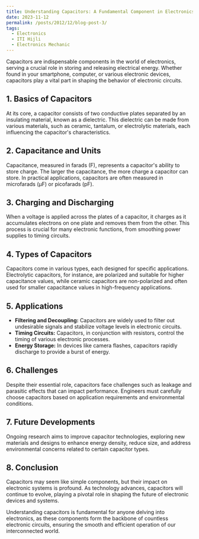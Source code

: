 ```yaml
---
title: Understanding Capacitors: A Fundamental Component in Electronics'
date: 2023-11-12
permalink: /posts/2012/12/blog-post-3/
tags:
  - Electronics
  - ITI Hijli
  - Electronics Mechanic
---
```


Capacitors are indispensable components in the world of electronics, serving a crucial role in storing and releasing electrical energy. Whether found in your smartphone, computer, or various electronic devices, capacitors play a vital part in shaping the behavior of electronic circuits.

## 1. Basics of Capacitors
At its core, a capacitor consists of two conductive plates separated by an insulating material, known as a dielectric. This dielectric can be made from various materials, such as ceramic, tantalum, or electrolytic materials, each influencing the capacitor's characteristics.

## 2. Capacitance and Units
Capacitance, measured in farads (F), represents a capacitor's ability to store charge. The larger the capacitance, the more charge a capacitor can store. In practical applications, capacitors are often measured in microfarads (μF) or picofarads (pF).

## 3. Charging and Discharging
When a voltage is applied across the plates of a capacitor, it charges as it accumulates electrons on one plate and removes them from the other. This process is crucial for many electronic functions, from smoothing power supplies to timing circuits.

## 4. Types of Capacitors
Capacitors come in various types, each designed for specific applications. Electrolytic capacitors, for instance, are polarized and suitable for higher capacitance values, while ceramic capacitors are non-polarized and often used for smaller capacitance values in high-frequency applications.

## 5. Applications
- **Filtering and Decoupling:** Capacitors are widely used to filter out undesirable signals and stabilize voltage levels in electronic circuits.
- **Timing Circuits:** Capacitors, in conjunction with resistors, control the timing of various electronic processes.
- **Energy Storage:** In devices like camera flashes, capacitors rapidly discharge to provide a burst of energy.

## 6. Challenges
Despite their essential role, capacitors face challenges such as leakage and parasitic effects that can impact performance. Engineers must carefully choose capacitors based on application requirements and environmental conditions.

## 7. Future Developments
Ongoing research aims to improve capacitor technologies, exploring new materials and designs to enhance energy density, reduce size, and address environmental concerns related to certain capacitor types.

## 8. Conclusion
Capacitors may seem like simple components, but their impact on electronic systems is profound. As technology advances, capacitors will continue to evolve, playing a pivotal role in shaping the future of electronic devices and systems.

Understanding capacitors is fundamental for anyone delving into electronics, as these components form the backbone of countless electronic circuits, ensuring the smooth and efficient operation of our interconnected world.

